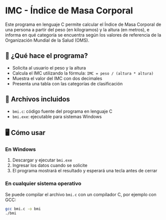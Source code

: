 # IMC - Índice de Masa Corporal

Este programa en lenguaje C permite calcular el Índice de Masa Corporal de una persona a partir del peso (en kilogramos) y la altura (en metros), e informa en qué categoría se encuentra según los valores de referencia de la Organización Mundial de la Salud (OMS).

## 🧠 ¿Qué hace el programa?

- Solicita al usuario el peso y la altura
- Calcula el IMC utilizando la fórmula: `IMC = peso / (altura * altura)`
- Muestra el valor del IMC con dos decimales
- Presenta una tabla con las categorías de clasificación

## 📁 Archivos incluidos

- `bmi.c`: código fuente del programa en lenguaje C
- `bmi.exe`: ejecutable para sistemas Windows

## 🖥️ Cómo usar

### En Windows

1. Descargar y ejecutar `bmi.exe`
2. Ingresar los datos cuando se solicite
3. El programa mostrará el resultado y esperará una tecla antes de cerrar

### En cualquier sistema operativo

Se puede compilar el archivo `bmi.c` con un compilador C, por ejemplo con GCC:

```bash
gcc bmi.c -o bmi
./bmi

